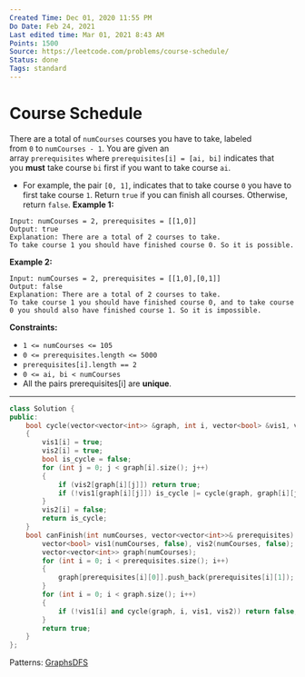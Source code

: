 ```yaml
---
Created Time: Dec 01, 2020 11:55 PM
Do Date: Feb 24, 2021
Last edited time: Mar 01, 2021 8:43 AM
Points: 1500
Source: https://leetcode.com/problems/course-schedule/
Status: done
Tags: standard
---
```


# Course Schedule

There are a total of `numCourses` courses you have to take, labeled from `0` to `numCourses - 1`. You are given an array `prerequisites` where `prerequisites[i] = [ai, bi]` indicates that you **must** take course `bi` first if you want to take course `ai`.
- For example, the pair `[0, 1]`, indicates that to take course `0` you have to first take course `1`.
Return `true` if you can finish all courses. Otherwise, return `false`.
**Example 1:**
```
Input: numCourses = 2, prerequisites = [[1,0]]
Output: true
Explanation: There are a total of 2 courses to take. 
To take course 1 you should have finished course 0. So it is possible.
```
**Example 2:**
```
Input: numCourses = 2, prerequisites = [[1,0],[0,1]]
Output: false
Explanation: There are a total of 2 courses to take. 
To take course 1 you should have finished course 0, and to take course 0 you should also have finished course 1. So it is impossible.
```
**Constraints:**
- `1 <= numCourses <= 105`
- `0 <= prerequisites.length <= 5000`
- `prerequisites[i].length == 2`
- `0 <= ai, bi < numCourses`
- All the pairs prerequisites[i] are **unique**.
---
```cpp
class Solution {
public:
    bool cycle(vector<vector<int>> &graph, int i, vector<bool> &vis1, vector<bool> &vis2)
    {
        vis1[i] = true;
        vis2[i] = true;
        bool is_cycle = false;
        for (int j = 0; j < graph[i].size(); j++)
        {
            if (vis2[graph[i][j]]) return true;
            if (!vis1[graph[i][j]]) is_cycle |= cycle(graph, graph[i][j], vis1, vis2);
        }
        vis2[i] = false;
        return is_cycle;
    }
    bool canFinish(int numCourses, vector<vector<int>>& prerequisites) {
        vector<bool> vis1(numCourses, false), vis2(numCourses, false);
        vector<vector<int>> graph(numCourses);
        for (int i = 0; i < prerequisites.size(); i++)
        {
            graph[prerequisites[i][0]].push_back(prerequisites[i][1]);
        }
        for (int i = 0; i < graph.size(); i++)
        {
            if (!vis1[i] and cycle(graph, i, vis1, vis2)) return false;
        }
        return true;
    }
};
```
Patterns: [Graphs](Graphs.md)[DFS](DFS.md)
